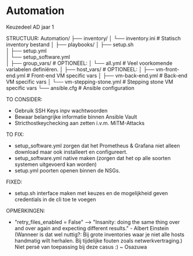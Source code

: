 # Automation
 Keuzedeel AD jaar 1

 STRUCTUUR:
 Automation/
├── inventory/
│   └── inventory.ini          # Statisch inventory bestand
│
├── playbooks/
│   ├── setup.sh   
│   ├── setup.yml            
│   └── setup_software.yml     
│
├── group_vars/				   # OPTIONEEL:
│   └── all.yml                # Veel voorkomende variabelen definiëren.
│
├── host_vars/				   # OPTIONEEL:
│   ├── vm-front-end.yml       # Front-end VM specific vars
│   ├── vm-back-end.yml        # Back-end VM specific vars
│   └── vm-stepping-stone.yml  # Stepping stone VM specific vars
└── ansible.cfg                # Ansible configuration
 
 
 TO CONSIDER:
- Gebruik SSH Keys inpv wachtwoorden
- Bewaar belangrijke informatie binnen Ansible Vault
- Stricthostkeychecking aan zetten i.v.m. MiTM-Attacks

 TO FIX:
 - setup_software.yml zorgen dat het Prometheus & Grafana niet alleen download maar ook installeert en configureert.
 - setup_software.yml native maken (zorgen dat het op alle soorten systemen uitgevoerd kan worden)
 - setup.yml poorten openen binnen de NSGs.
 
FIXED:
 - setup.sh interface maken met keuzes en de mogelijkheid geven credentials in de cli toe te voegen
  
OPMERKINGEN:
 - "retry_files_enabled = False" --> "Insanity: doing the same thing over and over again and expecting different results." - Albert Einstein
  (Wanneer is dat wel nuttig?:
  Bij grote inventories waar je niet alle hosts handmatig wilt herhalen.
  Bij tijdelijke fouten zoals netwerkvertraging.)
  Niet persé van toepassing bij deze casus :) ~ Osazuwa
  